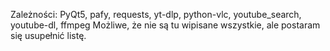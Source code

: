 Zależności:
PyQt5, pafy, requests, yt-dlp, python-vlc, youtube_search, youtube-dl, ffmpeg
Możliwe, że nie są tu wipisane wszystkie, ale postaram się usupełnić listę.
